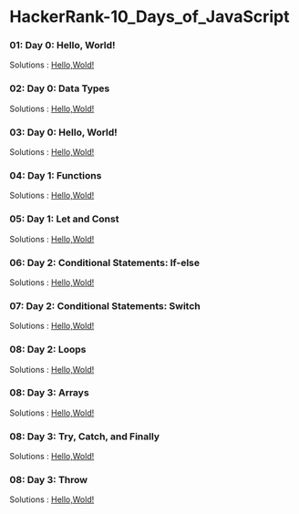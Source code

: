 # HackerRank-10_Days_of_JavaScript

### 01: Day 0: Hello, World!
Solutions : [Hello,Wold!](./Day0:Hello,World!.js)
### 02: Day 0: Data Types
Solutions : [Hello,Wold!](./Day0:DataTypes.js)
### 03: Day 0: Hello, World!
Solutions : [Hello,Wold!](./Day1:Functions.js)
### 04: Day 1: Functions
Solutions : [Hello,Wold!](./Day0:Hello,World!.js)
### 05: Day 1: Let and Const
Solutions : [Hello,Wold!](./Day0:Hello,World!.js)
### 06: Day 2: Conditional Statements: If-else
Solutions : [Hello,Wold!](./Day0:Hello,World!.js)
### 07: Day 2: Conditional Statements: Switch
Solutions : [Hello,Wold!](./Day0:Hello,World!.js)
### 08: Day 2: Loops
Solutions : [Hello,Wold!](./Day0:Hello,World!.js)
### 08: Day 3: Arrays
Solutions : [Hello,Wold!](./Day0:Hello,World!.js)
### 08: Day 3: Try, Catch, and Finally
Solutions : [Hello,Wold!](./Day0:Hello,World!.js)
### 08: Day 3: Throw
Solutions : [Hello,Wold!](./Day0:Hello,World!.js)
